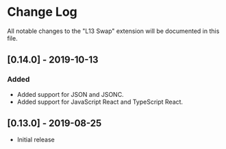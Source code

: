 # Change Log
All notable changes to the "L13 Swap" extension will be documented in this file.

## [0.14.0] - 2019-10-13

### Added
- Added support for JSON and JSONC.
- Added support for JavaScript React and TypeScript React.

## [0.13.0] - 2019-08-25
- Initial release